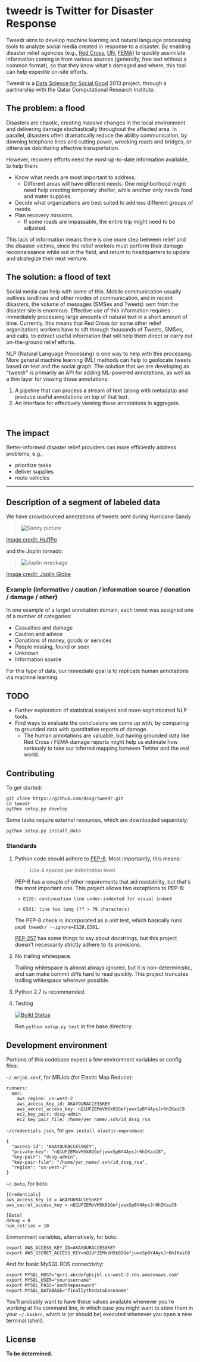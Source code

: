 # tweedr is Twitter for Disaster Response

Tweedr aims to develop machine learning and natural language processing tools to analyze social media created in response to a disaster. By enabling disaster relief agencies (e.g., [Red Cross](http://www.redcross.org/), [UN](http://www.un.org/en/), [FEMA](http://www.fema.gov/)) to quickly assimilate information coming in from various sources (generally, free text without a common format), so that they know what's damaged and where, this tool can help expedite on-site efforts.

Tweedr is a [Data Science for Social Good](http://dssg.io/) 2013 project, through a partnership with the Qatar Computational Research Institute.


## The problem: a flood

Disasters are chaotic, creating massive changes in the local environment and delivering damage stochastically throughout the affected area. In parallel, disasters often dramatically reduce the ability communication, by downing telephone lines and cutting power, wrecking roads and bridges, or otherwise debilitating effective transportation.

However, recovery efforts need the most up-to-date information available, to help them:

* Know what needs are most important to address.
    - Different areas will have different needs. One neighborhood might need help erecting temporary shelter, while another only needs food and water supplies.
* Decide what organizations are best suited to address different groups of needs.
* Plan recovery missions.
    - If some roads are impassable, the entire trip might need to be adjusted.

This lack of information means there is one more step between relief and the disaster victims, since the relief workers must perform their damage reconnaissance while out in the field, and return to headquarters to update and strategize their next venture.


## The solution: a flood of text

Social media can help with some of this. Mobile communication usually outlives landlines and other modes of communication, and in recent disasters, the volume of messages (SMSes and Tweets) sent from the disaster site is enormous. Effective use of this information requires immediately processing large amounts of natural text in a short amount of time. Currently, this means that Red Cross (or some other relief organization) workers have to sift through thousands of Tweets, SMSes, and calls, to extract useful information that will help them direct or carry out on-the-ground relief efforts.

NLP (Natural Language Processing) is one way to help with this processing. More general machine learning (ML) methods can help to geolocate tweets based on text and the social graph. The solution that we are developing as "tweedr" is primarily an API for adding ML-powered annotations, as well as a thin layer for viewing those annotations:

1. A pipeline that can process a stream of text (along with metadata) and produce useful annotations on top of that text.
2. An interface for effectively viewing these annotations in aggregate.

 
## The impact

Better-informed disaster relief providers can more efficiently address problems, e.g.,

* prioritize tasks
* deliver supplies
* route vehicles


---


## Description of a segment of labeled data

We have crowdsourced annotations of tweets sent during Hurricane Sandy

> ![Sandy picture](
http://i.huffpost.com/gadgets/slideshows/260253/slide_260253_1701938_free.jpg)

[Image credit: HuffPo](http://www.huffingtonpost.com/2012/10/30/hurricane-sandy-damage-photos-superstorm-unthinkable-aftermath_n_2044099.html)

and the Joplin tornado:

> ![Joplin wreckage](
http://d6673sr63mbv7.cloudfront.net/archive/x898210679/g00025800000000000071f2f594a33d9f9da0bc39ad9d7d1382bb008d99.jpg)

[Image credit: Joplin Globe](http://www.joplinglobe.com/local/x433426155/Widespread-damage-reported-after-tornado)

### Example (informative / caution / information source / donation / damage / other)

In one example of a target annotation domain, each tweet was assigned one of a number of categories:

* Casualties and damage
* Caution and advice
* Donations of money, goods or services
* People missing, found or seen
* Unknown
* Information source

For this type of data, our immediate goal is to replicate human annotations via machine learning.



## TODO

* Further exploration of statistical analyses and more sophisticated NLP tools.
* Find ways to evaluate the conclusions we come up with, by comparing to grounded data with quantitative reports of damage.
    - The human annotations are valuable, but having grounded data like Red Cross / FEMA damage reports might help us estimate how seriously to take our inferred mapping between Twitter and the real world.


## Contributing

To get started:

    git clone https://github.com/dssg/tweedr.git
    cd tweedr
    python setup.py develop

Some tasks require external resources, which are downloaded separately:

    python setup.py install_data

### Standards

1. Python code should adhere to [PEP-8](http://www.python.org/dev/peps/pep-0008/). Most importantly, this means:

    > Use 4 spaces per indentation level.

    PEP-8 has a couple of other requirements that aid readability, but that's the most important one.
    This project allows two exceptions to PEP-8:

        > E128: continuation line under-indented for visual indent

        > E501: line too long (?? > 79 characters)

    The PEP-8 check is incorporated as a unit test, which basically runs `pep8 tweedr/ --ignore=E128,E501`.

    [PEP-257](http://www.python.org/dev/peps/pep-0257/) has some things to say about docstrings, but this project doesn't necessarily strictly adhere to its provisions.

2. No trailing whitespace.

    Trailing whitespace is almost always ignored, but it is non-deterministic, and can make commit diffs hard to read quickly. This project truncates trailing whitespace wherever possible.

3. Python 2.7 is recommended.

4. Testing

    [![Build Status](https://travis-ci.org/dssg/tweedr.png?branch=master)](https://travis-ci.org/dssg/tweedr)

    Run `python setup.py test` in the base directory.

## Development environment

Portions of this codebase expect a few environment variables or config files:

`~/.mrjob.conf`, for MRJob (for Elastic Map Reduce):

    runners:
      emr:
        aws_region: us-west-2
        aws_access_key_id: AKAYOURACCESSKEY
        aws_secret_access_key: nQ1UFZEMoVH5k02GefjuwxSpBY4AysJr6hIKaiC8
        ec2_key_pair: dssg-admin
        ec2_key_pair_file: /home/yer_name/.ssh/id_dssg_rsa

`~/credentials.json`, for `gem install elastic-mapreduce`:

    {
      "access-id": "AKAYOURACCESSKEY",
      "private-key": "nQ1UFZEMoVH5k02GefjuwxSpBY4AysJr6hIKaiC8",
      "key-pair": "dssg-admin",
      "key-pair-file": "/home/yer_name/.ssh/id_dssg_rsa",
      "region": "us-west-2"
    }

`~/.boto`, for boto:

    [Credentials]
    aws_access_key_id = AKAYOURACCESSKEY
    aws_secret_access_key = nQ1UFZEMoVH5k02GefjuwxSpBY4AysJr6hIKaiC8

    [Boto]
    debug = 0
    num_retries = 10

Environment variables, alternatively, for boto:

    export AWS_ACCESS_KEY_ID=AKAYOURACCESSKEY
    export AWS_SECRET_ACCESS_KEY=nQ1UFZEMoVH5k02GefjuwxSpBY4AysJr6hIKaiC8

And for basic MySQL RDS connectivity:

    export MYSQL_HOST="qcri.abcdefghijkl.us-west-2.rds.amazonaws.com"
    export MYSQL_USER="yourusername"
    export MYSQL_PASS="andthepassword"
    export MYSQL_DATABASE="finallythedatabasename"

You'll probably want to have these values available whenever you're working at the command line, in which case you might want to store them in your `~/.bashrc`, which is (or should be) executed whenever you open a new terminal (shell).

## License

**To be determined.**
